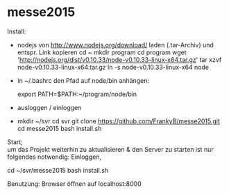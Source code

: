 messe2015
=========

Install:

- nodejs von http://www.nodejs.org/download/ laden (.tar-Archiv) und entspr. Link kopieren
  cd ~
  mkdir program
  cd  program
  wget 'http://nodejs.org/dist/v0.10.33/node-v0.10.33-linux-x64.tar.gz'
  tar xzvf node-v0.10.33-linux-x64.tar.gz
  ln -s node-v0.10.33-linux-x64 node
 
- in ~/.bashrc den Pfad auf node/bin anhängen:
  
  export PATH=$PATH:~/program/node/bin
  
- ausloggen / einloggen

- 
  mkdir ~/svr
  cd svr
  git clone https://github.com/FrankyB/messe2015.git
  cd  messe2015
  bash install.sh


Start;  
  um das Projekt weiterhin zu aktualisieren & den Server zu starten ist nur folgendes notwendig:
  Einloggen,
 
  cd  ~/svr/messe2015
  bash install.sh
  
Benutzung:
  Browser öffnen auf localhost:8000
